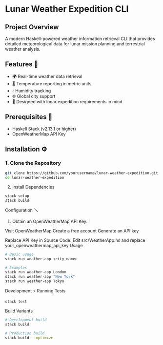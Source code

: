# Lunar Weather Expedition CLI

## Project Overview

A modern Haskell-powered weather information retrieval CLI that provides detailed meteorological data for lunar mission planning and terrestrial weather analysis.

## Features 👾

- 🌍 Real-time weather data retrieval
- 🌡️ Temperature reporting in metric units
- 💧 Humidity tracking
- 🌐 Global city support
- 🚀 Designed with lunar expedition requirements in mind

## Prerequisites 🐧

- Haskell Stack (v2.13.1 or higher)
- OpenWeatherMap API Key

## Installation ⚙️

### 1. Clone the Repository
```bash
git clone https://github.com/yourusername/lunar-weather-expedition.git
cd lunar-weather-expedition
```
2. Install Dependencies
```bash
stack setup
stack build
```
Configuration 🪛

1. Obtain an OpenWeatherMap API Key:

Visit OpenWeatherMap
Create a free account
Generate an API key

Replace API Key in Source Code:
Edit src/WeatherApp.hs and replace your_openweathermap_api_key
Usage

```bash
# Basic usage
stack run weather-app <city_name>

# Examples
stack run weather-app London
stack run weather-app "New York"
stack run weather-app Tokyo
```
Development ⚡
Running Tests
```bash
stack test
```
Build Variants
```bash
# Development build
stack build

# Production build
stack build --optimize
```
